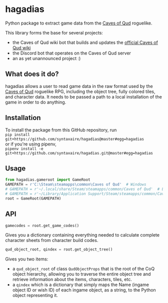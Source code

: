# hagadias
Python package to extract game data from the [Caves of Qud](http://www.cavesofqud.com/) roguelike.  

This library forms the base for several projects:
 - the Caves of Qud wiki bot that builds and updates the [official Caves of Qud wiki](https://cavesofqud.gamepedia.com/)
 - the Discord bot that operates on the Caves of Qud server
 - an as yet unannounced project :)

## What does it do?
hagadias allows a user to read game data in the raw format used by the
[Caves of Qud](http://www.cavesofqud.com/) roguelike RPG, including the object tree,
fully colored tiles, and character data. It needs to be passed a path to a local
installation of the game in order to do anything.

## Installation
To install the package from this GitHub repository, run  
`pip install git+https://github.com/syntaxaire/hagadias@master#egg=hagadias`  
or if you're using pipenv,  
`pipenv install -e git+https://github.com/syntaxaire/hagadias.git@master#egg=hagadias`

## Usage
```python
from hagadias.gameroot import GameRoot
GAMEPATH = r'C:\Steam\steamapps\common\Caves of Qud'  # Windows
# GAMEPATH = r'~/.local/share/Steam/steamapps/common/Caves of Qud'  # Linux
# GAMEPATH = r'~/Library/Application Support/Steam/steamapps/common/Caves of Qud'  # Mac OS
root = GameRoot(GAMEPATH)
```

## API
```python
gamecodes = root.get_game_codes()
```
Gives you a dictionary containing everything needed to calculate complete character sheets from character build codes.

```python
qud_object_root, qindex = root.get_object_tree()
```
Gives you two items:
 - a `qud_object_root` of class `QudObjectProps` that is the root of the CoQ object hierarchy, allowing you to traverse the entire object tree and retrieve information about the items, characters, tiles, etc.
 - a `qindex` which is a dictionary that simply maps the Name (ingame object ID or wish ID) of each ingame object, as a string, to the Python object representing it.